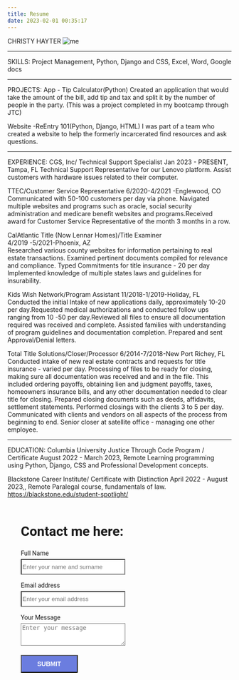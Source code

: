 ```yaml
---
title: Resume
date: 2023-02-01 00:35:17
---
```


CHRISTY HAYTER
![me](/Post-Asset-Folder/IMG_0939.JPG)


____________________________________________________________________
SKILLS:
Project Management, Python, Django and CSS, Excel, Word, Google docs

____________________________________________________________________
PROJECTS:
App - Tip Calculator(Python) 
Created an application that would take the amount of the bill, add tip and tax and split it by the number of people in the party. (This was a project completed in my bootcamp through JTC)

Website -ReEntry 101(Python, Django, HTML)
I was part of a team who created a website to help the formerly incarcerated find resources and ask questions.

____________________________________________________________________
EXPERIENCE:
CGS, Inc/ Technical Support Specialist
Jan 2023 - PRESENT,  Tampa, FL
Technical Support Representative for our Lenovo platform.  Assist customers with hardware issues related to their computer.


TTEC/Customer Service Representative						6/2020-4/2021 -Englewood, CO		 
Communicated with 50-100 customers per day via phone.
Navigated multiple websites and programs such as oracle, social security administration and medicare benefit websites and programs.Received award for Customer Service Representative of the month 3 months in a row.


CalAtlantic Title (Now Lennar Homes)/Title Examiner			
4/2019 -5/2021-Phoenix, AZ		 					
Researched various county websites for information pertaining to real estate transactions. Examined pertinent documents compiled for relevance and compliance. Typed Commitments for title insurance - 20 per day Implemented knowledge of multiple states laws and guidelines for insurability.


Kids Wish Network/Program Assistant				 	11/2018-1/2019-Holiday, FL
Conducted the initial Intake of new applications daily, approximately 10-20 per day.Requested medical authorizations and conducted follow ups ranging from 10 -50 per day.Reviewed all files to ensure all documentation required was received and complete. Assisted families with understanding of program guidelines and documentation completion. Prepared and sent Approval/Denial letters.


Total Title Solutions/Closer/Processor					6/2014-7/2018-New Port Richey, FL
Conducted intake of new real estate contracts and requests for title insurance - varied per day. Processing of files to be ready for closing, making sure all documentation was received and and in the file. This included ordering payoffs, obtaining lien and judgment payoffs, taxes, homeowners insurance bills, and any other documentation needed to clear title for closing. Prepared closing documents such as deeds, affidavits, settlement statements. Performed closings with the clients 3 to 5 per day. Communicated with clients and vendors on all aspects of the process from beginning to end. Senior closer at satellite office - managing one other employee.

____________________________________________________________________
EDUCATION:
Columbia University Justice Through Code Program / Certificate
August 2022 - March 2023,  Remote
Learning programming using Python, Django, CSS and Professional Development concepts.

Blackstone Career Institute/ Certificate with Distinction
April 2022 - August 2023,,  Remote
Paralegal course, fundamentals of law.
https://blackstone.edu/student-spotlight/

<div style="font-family: Roboto; border-radius: 5px; padding: 1px 30px; width: 75%;">
   <h2 style="font-size:30px">Contact me here:</h2>
   <form accept-charset="UTF-8" action="https://getform.io/f/f7ab56eb-9a60-4dd6-b51d-a364995d8cdf" method="POST" enctype="multipart/form-data"  target="_blank" id="wpform">
      <div>
         <label>Full Name</label>
         <div>
            <input style="margin-top: 5px; background-color: #fff; height:35px; width:235px;" type="text" name="first_name" placeholder="Enter your name and surname" required="required">
         </div>
      </div>
      <br>
      <div>
         <label>Email address</label>
         <div>
            <input style="margin-top: 5px;background-color: #fff; height:35px; width:235px;" type="email" name="email" placeholder="Enter your email address" required="required">
         </div>
      </div>
      <br>
      <div>
         <label>Your Message</label>
         <div>
            <textarea style="margin-top: 5px;background-color: #fff; height:50px; width:235px;" type="text" name="message" placeholder="Enter your message" required="required"></textarea>
         </div>
      </div>
      <br>
      <input type="hidden" name="utf8" value="✓">
      <button style="font-size:14px; background-color:#6b7ddf; color:#fff; font-weight:bold; padding:10px 35px; margin: 5px 0 0 0;" type="submit">SUBMIT</button>
   </form>
</div>

